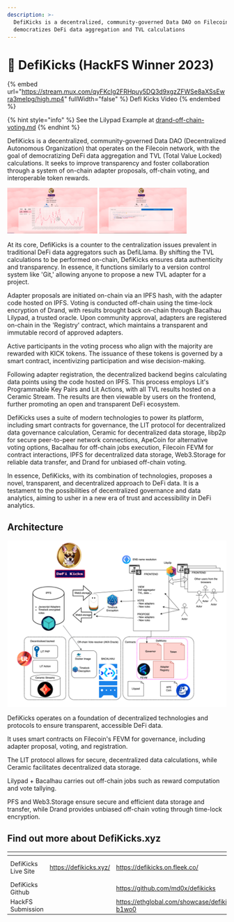 ```yaml
---
description: >-
  DefiKicks is a decentralized, community-governed Data DAO on Filecoin that
  democratizes DeFi data aggregation and TVL calculations
---
```


# 👟 DefiKicks (HackFS Winner 2023)

{% embed url="https://stream.mux.com/qyFKcIg2FRHpuy5DQ3d9xgzZFWSe8aXSsEwra3meIpg/high.mp4" fullWidth="false" %}
DefI Kicks Video
{% endembed %}

{% hint style="info" %}
See the Lilypad Example at [drand-off-chain-voting.md](../resources/older-versions/lilypad-v0-deprecated/examples/drand-off-chain-voting.md "mention")
{% endhint %}

DefiKicks is a decentralized, community-governed Data DAO (Decentralized Autonomous Organization) that operates on the Filecoin network, with the goal of democratizing DeFi data aggregation and TVL (Total Value Locked) calculations. It seeks to improve transparency and foster collaboration through a system of on-chain adapter proposals, off-chain voting, and interoperable token rewards.

<div data-full-width="true">

<img src="../.gitbook/assets/defi-kicks-dashboard.png" alt="Defi Kicks Dashboard" width="41%">

 

<img src="../.gitbook/assets/defi-kicks-propose.png" alt="Defi Kicks Propose" width="40%">

</div>

At its core, DefiKicks is a counter to the centralization issues prevalent in traditional DeFi data aggregators such as DefiLlama. By shifting the TVL calculations to be performed on-chain, DefiKicks ensures data authenticity and transparency. In essence, it functions similarly to a version control system like 'Git,' allowing anyone to propose a new TVL adapter for a project.

Adapter proposals are initiated on-chain via an IPFS hash, with the adapter code hosted on IPFS. Voting is conducted off-chain using the time-lock encryption of Drand, with results brought back on-chain through Bacalhau Lilypad, a trusted oracle. Upon community approval, adapters are registered on-chain in the 'Registry' contract, which maintains a transparent and immutable record of approved adapters.

Active participants in the voting process who align with the majority are rewarded with KICK tokens. The issuance of these tokens is governed by a smart contract, incentivizing participation and wise decision-making.

Following adapter registration, the decentralized backend begins calculating data points using the code hosted on IPFS. This process employs Lit's Programmable Key Pairs and Lit Actions, with all TVL results hosted on a Ceramic Stream. The results are then viewable by users on the frontend, further promoting an open and transparent DeFi ecosystem.

DefiKicks uses a suite of modern technologies to power its platform, including smart contracts for governance, the LIT protocol for decentralized data governance calculation, Ceramic for decentralized data storage, libp2p for secure peer-to-peer network connections, ApeCoin for alternative voting options, Bacalhau for off-chain jobs execution, Filecoin FEVM for contract interactions, IPFS for decentralized data storage, Web3.Storage for reliable data transfer, and Drand for unbiased off-chain voting.

In essence, DefiKicks, with its combination of technologies, proposes a novel, transparent, and decentralized approach to DeFi data. It is a testament to the possibilities of decentralized governance and data analytics, aiming to usher in a new era of trust and accessibility in DeFi analytics.

## Architecture

![](<../.gitbook/assets/image (1) (1) (1) (1) (1) (1) (1) (1) (1) (1) (1) (1) (1) (1) (1).png>)

DefiKicks operates on a foundation of decentralized technologies and protocols to ensure transparent, accessible DeFi data.

It uses smart contracts on Filecoin's FEVM for governance, including adapter proposal, voting, and registration.

The LIT protocol allows for secure, decentralized data calculations, while Ceramic facilitates decentralized data storage.

Lilypad + Bacalhau carries out off-chain jobs such as reward computation and vote tallying.

PFS and Web3.Storage ensure secure and efficient data storage and transfer, while Drand provides unbiased off-chain voting through time-lock encryption.

## Find out more about DefiKicks.xyz

<table data-view="cards"><thead><tr><th></th><th data-hidden></th><th data-hidden data-card-target data-type="content-ref"></th><th data-hidden data-card-cover data-type="files"></th></tr></thead><tbody><tr><td>DefiKicks Live Site</td><td><a href="https://defikicks.xyz/">https://defikicks.xyz/</a></td><td><a href="https://defikicks.on.fleek.co/">https://defikicks.on.fleek.co/</a></td><td><a href="../.gitbook/assets/Screenshot 2023-06-27 at 7.58.56 pm (1).png">Screenshot 2023-06-27 at 7.58.56 pm (1).png</a></td></tr><tr><td>DefiKicks Github</td><td></td><td><a href="https://github.com/md0x/defikicks">https://github.com/md0x/defikicks</a></td><td><a href="../.gitbook/assets/github.png">github.png</a></td></tr><tr><td>HackFS Submission</td><td></td><td><a href="https://ethglobal.com/showcase/defikicks-b1wo0">https://ethglobal.com/showcase/defikicks-b1wo0</a></td><td><a href="../.gitbook/assets/FwMoaTuWIAch8j1.png">FwMoaTuWIAch8j1.png</a></td></tr></tbody></table>
